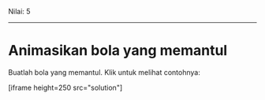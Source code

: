 Nilai: 5

---

# Animasikan bola yang memantul

Buatlah bola yang memantul. Klik untuk melihat contohnya:

[iframe height=250 src="solution"]
